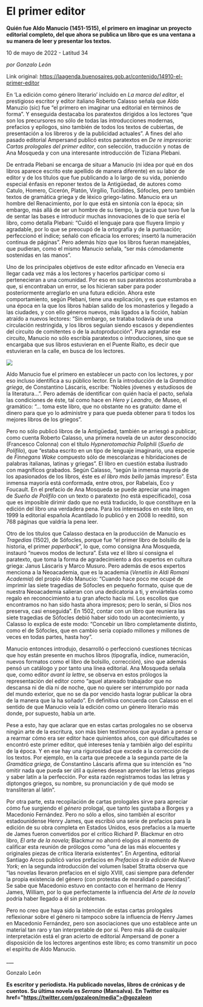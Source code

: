# El primer editor

**Quién fue Aldo Manucio (1451-1515), el primero en imaginar un proyecto editorial completo, del que ahora se publica un libro que es una ventana a su manera de leer y presentar los textos.**

10 de mayo de 2022 - Latitud 34

_por Gonzalo León_

Link original: https://laagenda.buenosaires.gob.ar/contenido/14910-el-primer-editor



En ‘La edición como género literario’ incluido en *La marca del editor*, el prestigioso escritor y editor italiano Roberto Calasso señala que Aldo Manuzio (sic) fue “el primero en imaginar una editorial en términos de forma”. Y enseguida destacaba los paratextos dirigidos a los lectores “que son los precursores no sólo de todas las introducciones modernas, prefacios y epílogos, sino también de todos los textos de cubiertas, de presentación a los libreros y de la publicidad actuales”. A fines del año pasado editorial Ampersand publicó estos paratextos en *De re impresoria: Cartas prologales del primer editor*, con selección, traducción y notas de Ana Mosqueda y con una interesante introducción de Tiziana Plebani.




De entrada Plebani se encarga de situar a Manucio (ni idea por qué en dos libros aparece escrito este apellido de manera diferente) en su labor de editor y de los títulos que fue publicando a lo largo de su vida, poniendo especial énfasis en reponer textos de la Antigüedad, de autores como Catulo, Homero, Cicerón, Platón, Virgilio, Tucídides, Sófocles, pero también textos de gramática griega y de léxico griego-latino. Manucio era un hombre del Renacimiento, por lo que está en sintonía con la época; sin embargo, más allá de ser un hombre de su tiempo, la gracia que tuvo fue la de sentar las bases e introducir muchas innovaciones de lo que sería el libro, como detalla Plebani: “Cuidó el lenguaje para que fluyera limpio y agradable, por lo que se preocupó de la ortografía y de la puntuación; perfeccionó el índice; señaló con eficacia los errores; insertó la numeración continua de páginas”. Pero además hizo que los libros fueran manejables, que pudieran, como el mismo Manucio señala, “ser más cómodamente sostenidas en las manos”.




Uno de los principales objetivos de este editor afincado en Venecia era llegar cada vez más a los lectores y hacerlos participar como si pertenecieran a una comunidad. Por eso en sus paratextos acostumbraba a que, si encontraban un error, se los hicieran saber para poder posteriormente arreglarlo en una futura edición. Ahora este comportamiento, según Plebani, tiene una explicación, y es que estamos en una época en la que los libros habían salido de los monasterios y llegado a las ciudades, y con ello géneros nuevos, más ligados a la ficción, habían atraído a nuevos lectores: “Sin embargo, se trataba todavía de una circulación restringida, y los libros seguían siendo escasos y dependientes del circuito de comitentes o de la autoproducción”. Para agrandar ese circuito, Manucio no sólo escribía paratextos o introducciones, sino que se encargaba que sus libros estuvieran en el Puente Rialto, es decir que estuvieran en la calle, en busca de los lectores.




![](https://cdn.feater.me/files/images/223458/15bfe415-6b56-4dc2-a63d-c0637d589812.jpg)




Aldo Manucio fue el primero en establecer un pacto con los lectores, y por eso incluso identifica a su público lector. En la introducción de la *Gramática griega*, de Constantino Láscaris, escribe: “Nobles jóvenes y estudiosos de la literatura…”. Pero además de identificar con quién hacía el pacto, señala las condiciones de éste, tal como hace en *Hero y Leandro*, de Museo, el gramático: “… toma este libro, que no obstante no es gratuito: dame el dinero para que yo lo administre y para que pueda obtener para ti todos los mejores libros de los griegos”.




Pero no sólo publicó libros de la Antigüedad, también se arriesgó a publicar, como cuenta Roberto Calasso, una primera novela de un autor desconocido (Francesco Colonna) con el título *Hypnerotomachia Poliphili* (*Sueño de Polífilo*), que “estaba escrito en un tipo de lenguaje imaginario, una especie de *Finnegans Wake* compuesto sólo de mescolanzas e hibridaciones de palabras italianas, latinas y griegas”. El libro en cuestión estaba ilustrado con magníficos grabados. Según Calasso, “según la inmensa mayoría de los apasionados de los libros, éste es *el libro más bello* jamás impreso”. Esta inmensa mayoría está conformada, entre otros, por Rabelais, Eco y Foucault. En el prefacio de Ana Mosqueda se puede apreciar una imagen de *Sueño de Polífilo* con un texto o paratexto (no está especificado), cosa que es imposible dirimir dado que no está traducido, lo que constituye en la edición del libro una verdadera pena. Para los interesados en este libro, en 1999 la editorial española Acantilado lo publicó y en 2008 lo reeditó, son 768 páginas que valdría la pena leer.




Otro de los títulos que Calasso destaca en la producción de Manucio es *Tragedias* (1502), de Sófocles, porque fue “el primer libro de bolsillo de la historia, el primer *paperback*”, lo que, como consigna Ana Mosqueda, instauró “nuevos modos de lectura”. Esta vez el libro sí consigna el paratexto, que toma la forma de agradecimiento a dos expertos en cultura griega: Janus Láscaris y Marco Musuro. Pero además de esos expertos menciona a la Neoacademia, que es la academia (*Venetiis in Aldi Romani Academia*) del propio Aldo Manucio: “Cuando hace poco me ocupé de imprimir las siete tragedias de Sófocles en pequeño formato, quise que de nuestra Neoacademia salieran con una dedicatoria a ti, y enviártelas como regalo en reconocimiento a tu gran afecto hacia mí. Los escollos que encontramos no han sido hasta ahora impresos; pero lo serán, si Dios nos preserva, casi enseguida”. En 1502, contar con un libro que reuniera las siete tragedias de Sófocles debió haber sido todo un acontecimiento, y Calasso lo explica de este modo: “Concebir un libro completamente distinto, como el de Sófocles, que en cambio sería copiado millones y millones de veces en todas partes, hasta hoy”.




Manucio entonces introdujo, desarrolló o perfeccionó cuestiones técnicas que hoy están presente en muchos libros (tipografía, índice, numeración, nuevos formatos como el libro de bolsillo, corrección), sino que además pensó un catálogo y por tanto una línea editorial. Ana Mosqueda señala que, como editor *avant la lettre*, se observa en estos prólogos la representación del editor como “aquel atareado trabajador que no descansa ni de día ni de noche, que no quiere ser interrumpido por nada del mundo exterior, que no se da por vencido hasta lograr publicar la obra de la manera que la ha soñado”. En definitiva concuerda con Calasso en el sentido de que Manucio veía la edición como un género literario más donde, por supuesto, había un arte.




Pese a esto, hay que aclarar que en estas cartas prologales no se observa ningún arte de la escritura, son más bien testimonios que ayudan a pensar o a rearmar cómo era ser editor hace quinientos años, con qué dificultades se encontró este primer editor, qué intereses tenía y también algo del espíritu de la época. Y en ese hay una rigurosidad que excede a la corrección de los textos. Por ejemplo, en la carta que precede a la segunda parte de la *Gramática griega*, de Constantino Láscaris afirma que su intención es “no omitir nada que pueda ser útil a quienes desean aprender las letras griegas y saber latín a la perfección. Por esta razón registramos todas las letras y diptongos griegos, su nombre, su pronunciación y de qué modo se transliteran al latín”.




Por otra parte, esta recopilación de cartas prologales sirve para apreciar cómo fue surgiendo el *género* prologal, que tanto les gustaba a Borges y a Macedonio Fernández. Pero no sólo a ellos, sino también al escritor estadounidense Henry James, que escribió una serie de prefacios para la edición de su obra completa en Estados Unidos, esos prefacios a la muerte de James fueron convertidos por el crítico Richard P. Blackmur en otro libro, *El arte de la novela*; Blackmur no ahorró elogios al momento de calificar esta reunión de prólogos como “una de las más elocuentes y originales piezas de crítica literaria existentes”. En Argentina, editorial Santiago Arcos publicó varios prefacios en *Prefacios a la edición de Nueva York*; en la segunda introducción del volumen Isabel Stratta observa que “las novelas llevaron prefacios en el siglo XVIII, casi siempre para defender la propia existencia del género (con protestas de moralidad o parecidas)”. Se sabe que Macedonio estuvo en contacto con el hermano de Henry James, William, por lo que perfectamente la influencia del *Arte de la novela* podría haber llegado a él sin problemas.




Pero no creo que haya sido la intención de estas cartas prologales reflexionar sobre el género ni tampoco sobre la influencia de Henry James en Macedonio Fernández, pero son asociaciones que uno establece ante un material tan raro y tan interpretable de por sí. Pero más allá de cualquier interpretación está el gran acierto de editorial Ampersand de poner a disposición de los lectores argentinos este libro; es como transmitir un poco el espíritu de Aldo Manucio.




\_\_\_




Gonzalo León




**Es escritor y periodista. Ha publicado novelas, libros de crónicas y de cuentos. Su última novela es *Serrano* (Mansalva). En Twitter es  href="https://twitter.com/gozaleon/media">@gozaleon**


